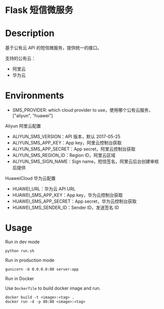 Flask 短信微服务
==============

# Description

基于公有云 API 的短信微服务，提供统一的接口。

支持的公有云：
- 阿里云
- 华为云

# Environments

- SMS_PROVIDER: which cloud provider to use，使用哪个公有云服务，["aliyun", "huawei"]

Aliyun 阿里云配置

- ALIYUN_SMS_VERSION：API 版本，默认 2017-05-25
- ALIYUN_SMS_APP_KEY：App key，阿里云控制台获取
- ALIYUN_SMS_APP_SECRET：App secret，阿里云控制台获取
- ALIYUN_SMS_REGION_ID：Region ID，阿里云区域
- ALIYUN_SMS_SIGN_NAME：Sign name，短信签名，阿里云后台创建审核后提供

HuaweiCloud 华为云配置

- HUAWEI_URL：华为云 API URL
- HUAWEI_SMS_APP_KEY：App key，华为云控制台获取
- HUAWEI_SMS_APP_SECRET：App secret，华为云控制台获取
- HUAWEI_SMS_SENDER_ID：Sender ID，发送签名 ID

# Usage

Run in dev mode

```
python run.sh
```

Run in production mode

```
gunicorn -b 0.0.0.0:80 server:app
```

Run in Docker

Use `Dockerfile` to build docker image and run.

```
docker build -t <image>:<tag> .
docker run -d -p 80:80 <image>:<tag>
```

